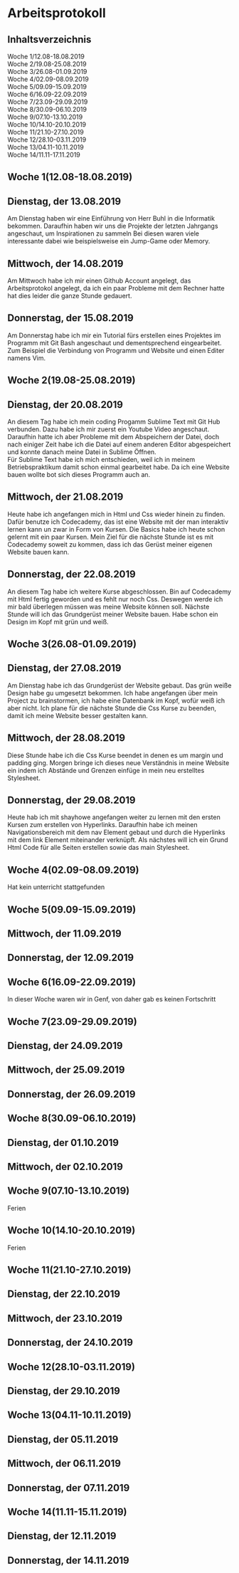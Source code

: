 # Arbeitsprotokoll

## Inhaltsverzeichnis
 Woche 1/12.08-18.08.2019<br>
 Woche 2/19.08-25.08.2019<br>
 Woche 3/26.08-01.09.2019<br>
 Woche 4/02.09-08.09.2019<br>
 Woche 5/09.09-15.09.2019<br>
 Woche 6/16.09-22.09.2019<br>
 Woche 7/23.09-29.09.2019<br>
 Woche 8/30.09-06.10.2019<br>
 Woche 9/07.10-13.10.2019<br>
 Woche 10/14.10-20.10.2019<br>
 Woche 11/21.10-27.10.2019<br>
 Woche 12/28.10-03.11.2019<br>
 Woche 13/04.11-10.11.2019<br>
 Woche 14/11.11-17.11.2019<br>

## Woche 1(12.08-18.08.2019)

## Dienstag, der 13.08.2019

Am Dienstag haben wir eine Einführung von Herr Buhl in die Informatik bekommen. Daraufhin haben wir uns die Projekte
der letzten Jahrgangs angeschaut, um Inspirationen zu sammeln Bei diesen waren viele interessante dabei wie
beispielsweise ein Jump-Game oder Memory.

## Mittwoch, der 14.08.2019

Am Mittwoch habe ich mir einen Github Account angelegt, das Arbeitsprotokol angelegt, da ich ein paar Probleme
mit dem Rechner hatte hat dies leider die ganze Stunde gedauert. 

## Donnerstag, der 15.08.2019

Am Donnerstag habe ich mir ein Tutorial fürs erstellen eines Projektes im Programm mit Git Bash angeschaut und dementsprechend
eingearbeitet. Zum Beispiel die Verbindung von Programm und Website und einen Editer namens Vim.

## Woche 2(19.08-25.08.2019)

## Dienstag, der 20.08.2019
An diesem Tag habe ich mein coding Progamm Sublime Text mit Git Hub verbunden. Dazu habe ich mir zuerst ein Youtube Video angeschaut.
Daraufhin hatte ich aber Probleme mit dem Abspeichern der Datei, doch nach einiger Zeit habe ich die Datei auf einem anderen Editor 
abgespeichert und konnte danach meine Datei in Sublime Öffnen.<br>
Für Sublime Text habe ich mich entschieden, weil ich in meinem Betriebspraktikum damit schon einmal gearbeitet habe. Da ich eine Website
bauen wollte bot sich dieses Programm auch an.

## Mittwoch, der 21.08.2019
Heute habe ich angefangen mich in Html und Css wieder hinein zu finden. Dafür benutze ich Codecademy, das ist eine Website mit der man interaktiv lernen kann un zwar in Form von Kursen. Die Basics habe ich heute schon gelernt mit ein paar Kursen. Mein Ziel für die nächste Stunde ist es mit Codecademy soweit  zu kommen, dass ich das Gerüst meiner eigenen Website bauen kann.

## Donnerstag, der 22.08.2019
An diesem Tag habe ich weitere Kurse abgeschlossen. Bin auf Codecademy mit Html fertig geworden und es fehlt nur noch Css. Deswegen werde ich mir bald überlegen müssen was meine Website können soll. Nächste Stunde will ich das Grundgerüst meiner Website bauen. Habe schon ein Design im Kopf mit grün und weiß.

## Woche 3(26.08-01.09.2019)

## Dienstag, der 27.08.2019
Am Dienstag habe ich das Grundgerüst der Website gebaut. Das grün weiße Design habe gu umgesetzt bekommen. Ich habe angefangen über mein Project zu brainstormen, ich habe eine Datenbank im Kopf, wofür weiß ich aber nicht. Ich plane für die nächste Stunde die Css Kurse zu beenden, damit ich meine Website besser gestalten kann.

## Mittwoch, der 28.08.2019
Diese Stunde habe ich die Css Kurse beendet in denen es um margin und padding ging. Morgen bringe ich dieses neue Verständnis in meine Website ein indem ich Abstände und Grenzen einfüge in mein neu erstelltes Stylesheet.

## Donnerstag, der 29.08.2019
Heute hab ich mit shayhowe angefangen weiter zu lernen mit den ersten Kursen zum erstellen von Hyperlinks. Daraufhin habe ich meinen Navigationsbereich mit dem nav Element gebaut und durch die Hyperlinks mit dem link Element miteinander verknüpft. Als nächstes will ich
ein Grund Html Code für alle Seiten erstellen sowie das main Stylesheet.

## Woche 4(02.09-08.09.2019)
   Hat kein unterricht stattgefunden
   
## Woche 5(09.09-15.09.2019)

## Mittwoch, der 11.09.2019


## Donnerstag, der 12.09.2019 

## Woche 6(16.09-22.09.2019)
   In dieser Woche waren wir in Genf, von daher gab es keinen Fortschritt
   
## Woche 7(23.09-29.09.2019)

## Dienstag, der 24.09.2019

## Mittwoch, der 25.09.2019

## Donnerstag, der 26.09.2019

## Woche 8(30.09-06.10.2019)

## Dienstag, der 01.10.2019

## Mittwoch, der 02.10.2019

## Woche 9(07.10-13.10.2019)
Ferien
## Woche 10(14.10-20.10.2019)
Ferien
## Woche 11(21.10-27.10.2019)

## Dienstag, der 22.10.2019

## Mittwoch, der 23.10.2019

## Donnerstag, der 24.10.2019

## Woche 12(28.10-03.11.2019)

## Dienstag, der 29.10.2019

## Woche 13(04.11-10.11.2019)

## Dienstag, der 05.11.2019

## Mittwoch, der 06.11.2019

## Donnerstag, der 07.11.2019

## Woche 14(11.11-15.11.2019)

## Dienstag, der 12.11.2019

## Donnerstag, der 14.11.2019
